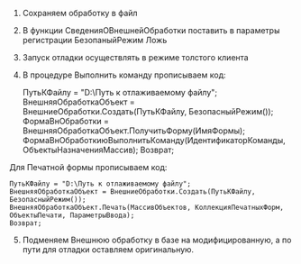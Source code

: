 1. Сохраняем обработку в файл
2. В функции СведенияОВнешнейОбработки поставить в параметры регистрации БезопаныйРежим Ложь
3. Запуск отладки осуществлять в режиме толстого клиента
4. В процедуре Выполнить команду прописываем код:

	ПутьКФайлу = "D:\Путь к отлаживаемому файлу";
	ВнешняяОбработкаОбъект = ВнешниеОбработки.Создать(ПутьКФайлу, БезопасныйРежим());
	ФормаВнОбработки = ВнешняяОбработкаОбъект.ПолучитьФорму(ИмяФормы);
	ФормаВнОбработкиюВыполнитьКоманду(ИдентификаторКоманды, ОбъектыНазначенияМассив);
	Возврат;
	
Для Печатной формы прописываем код:

	ПутьКФайлу = "D:\Путь к отлаживаемому файлу";
	ВнешняяОбработкаОбъект = ВнешниеОбработки.Создать(ПутьКФайлу, БезопасныйРежим());
	ВнешняяОбработкаОбъект.Печать(МассивОбъектов, КоллекцияПечатныхФорм, ОбъектыПечати, ПараметрыВвода);
	Возврат;
	
5. Подменяем Внешнюю обработку в базе на модифицированную, а по пути для отладки оставляем оригинальную. 